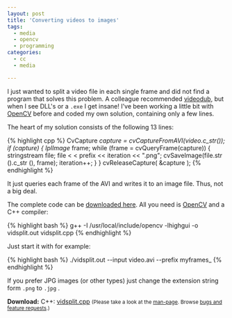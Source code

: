 ```yaml
---
layout: post
title: 'Converting videos to images'
tags:
  - media
  - opencv
  - programming
categories:
  - cc
  - media

---
```


I just wanted to split a video file in each single frame and did not find a program that solves this problem. A colleague recommended <a href="http://sourceforge.net/projects/virtualdub/">videodub</a>, but when I see DLL's or a `.exe` I get insane! I've been working a little bit with <a href="http://opencv.willowgarage.com/wiki/">OpenCV</a> before and coded my own solution, containing only a few lines.

The heart of my solution consists of the following 13 lines:



{% highlight cpp %}
CvCapture *capture = cvCaptureFromAVI(video.c_str());
if (capture)
{
	IplImage* frame;
	while (frame = cvQueryFrame(capture))
	{
		stringstream file;
		file < < prefix << iteration << ".png";
		cvSaveImage(file.str ().c_str (), frame);
		iteration++;
	}
}
cvReleaseCapture( &capture );
{% endhighlight %}

<!--wordpress parser is not able to recognize shifts in c, comment debugs ;) -->

It just queries each frame of the AVI and writes it to an image file. Thus, not a big deal.

The complete code can be <a href='/wp-content/uploads/2010/04/vidsplit.cpp'>downloaded here</a>.
All you need is <a href="http://opencv.willowgarage.com/wiki/">OpenCV</a> and a C++ compiler:



{% highlight bash %}
g++ -I /usr/local/include/opencv -lhighgui -o vidsplit.out vidsplit.cpp
{% endhighlight %}



Just start it with for example:



{% highlight bash %}
./vidsplit.out --input video.avi --prefix myframes_
{% endhighlight %}



If you prefer JPG images (or other types) just change the extension string form  `.png`  to  `.jpg` .

<div class="download"><strong>Download:</strong>
C++: <a href='/wp-content/uploads/pipapo/c-cpp/vidsplit.cpp'>vidsplit.cpp</a>
<small>(Please take a look at the <a href="/man-page/">man-page</a>. Browse <a href="https://bt.binfalse.de/">bugs and feature requests</a>.)</small>
</div>
